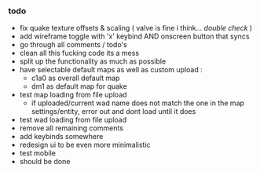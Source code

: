 ### todo
 - fix quake texture offsets & scaling ( valve is fine i think... *double check* )
 - add wireframe toggle with 'x' keybind AND onscreen button that syncs
 - go through all comments / todo's
 - clean all this fucking code its a mess
 - split up the functionality as much as possible
 - have selectable default maps as well as custom upload :
   - c1a0 as overall default map
   - dm1 as default map for quake
 - test map loading from file upload
   - if uploaded/current wad name does not match the one in the map settings/entity, error out and dont load until it does
 - test wad loading from file upload
 - remove all remaining comments
 - add keybinds somewhere
 - redesign ui to be even more minimalistic
 - test mobile
 - should be done